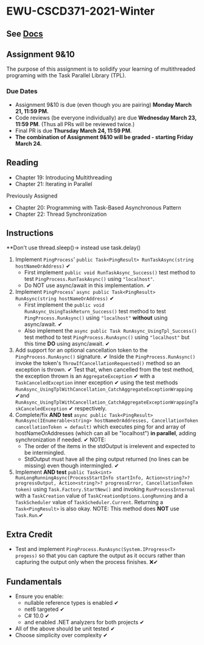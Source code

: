 # EWU-CSCD371-2021-Winter

## See [Docs](Docs)

## Assignment 9&10

The purpose of this assignment is to solidify your learning of multithreaded programing
with the Task Parallel Library (TPL).

### Due Dates

- Assignment 9&10 is due (even though you are pairing) **Monday March 21, 11:59 PM.**
- Code reviews (be everyone individually) are due **Wednesday March 23, 11:59 PM**. (Thus all PRs will be reviewed twice.)
- Final PR is due **Thursday March 24, 11:59 PM**.
- **The combination of Assignment 9&10 will be graded - starting Friday March 24.**

## Reading

- Chapter 19: Introducing Multithreading
- Chapter 21: Iterating in Parallel

Previously Assigned

- Chapter 20: Programming with Task-Based Asynchronous Pattern
- Chapter 22: Thread Synchronization

## Instructions
**Don't use thread.sleep()-> instead use task.delay()

1. Implement `PingProcess`' `public Task<PingResult> RunTaskAsync(string hostNameOrAddress)` ✔
   - First implement `public void RunTaskAsync_Success()` test method to test `PingProcess.RunTaskAsync()` using `"localhost"`. 
   - Do NOT use async/await in this implementation. ✔
2. Implement `PingProcess`' `async public Task<PingResult> RunAsync(string hostNameOrAddress)` ✔
   - First implement the `public void RunAsync_UsingTaskReturn_Success()` test method to test `PingProcess.RunAsync()` using `"localhost"` **without** using async/await. ✔
   - Also implement the `async public Task RunAsync_UsingTpl_Success()` test method to test `PingProcess.RunAsync()` using `"localhost"` but this time **DO** using async/await. ✔
3. Add support for an optional cancellation token to the `PingProcess.RunAsync()` signature. ✔
   Inside the `PingProcess.RunAsync()` invoke the token's `ThrowIfCancellationRequested()` method so an exception is thrown. ✔
   Test that, when cancelled from the test method, the exception thrown is an `AggregateException` ✔ with a `TaskCanceledException` inner exception ✔ using the test methods `RunAsync_UsingTplWithCancellation_CatchAggregateExceptionWrapping` ✔and `RunAsync_UsingTplWithCancellation_CatchAggregateExceptionWrappingTaskCanceledException` ✔ respectively.
4. Complete/fix **AND test** `async public Task<PingResult> RunAsync(IEnumerable<string> hostNameOrAddresses, CancellationToken cancellationToken = default)` which executes ping for and array of hostNameOrAddresses (which can all be "localhost") **in parallel**, adding synchronization if needed. ✔
   NOTE:
      - The order of the items in the stdOutput is irrelevent and expected to be intermingled.
      - StdOutput must have all the ping output returned (no lines can be missing) even though intermingled. ✔
5. Implement **AND test** `public Task<int> RunLongRunningAsync(ProcessStartInfo startInfo, Action<string?>? progressOutput, Action<string?>? progressError, CancellationToken token)` using `Task.Factory.StartNew()` and invoking `RunProcessInternal` with a `TaskCreation` value of `TaskCreationOptions.LongRunning` and a `TaskScheduler` value of `TaskScheduler.Current`. Returning a `Task<PingResult>` is also okay.
   NOTE: This method does **NOT** use `Task.Run`.✔

## Extra Credit

- Test and implement `PingProcess.RunAsync(System.IProgress<T> progess)` so that you can capture the output as it occurs rather than capturing the output only when the process finishes. ❌✔

## Fundamentals

- Ensure you enable:
  - nullable reference types is enabled ✔
  - net6 targeted ✔
  - C# 10.0 ✔
  - and enabled .NET analyzers for both projects ✔
- All of the above should be unit tested ✔
- Choose simplicity over complexity ✔
